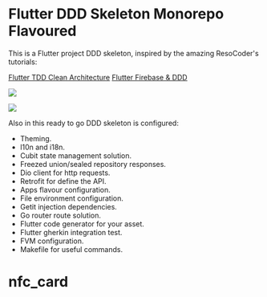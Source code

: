 # Flutter DDD Skeleton Monorepo Flavoured

This is a Flutter project DDD skeleton, inspired by the amazing ResoCoder's tutorials:

[Flutter TDD Clean Architecture](https://www.youtube.com/playlist?list=PLB6lc7nQ1n4iYGE_khpXRdJkJEp9WOech)
[Flutter Firebase & DDD](https://www.youtube.com/playlist?list=PLB6lc7nQ1n4iS5p-IezFFgqP6YvAJy84U)

![](docs/CleanArchitecture.jpg)

![](docs/Clean-Architecture-Flutter-Diagram.png)

Also in this ready to go DDD skeleton is configured:

* Theming.
* l10n and i18n.
* Cubit state management solution.
* Freezed union/sealed repository responses.
* Dio client for http requests.
* Retrofit for define the API.
* Apps flavour configuration.
* File environment configuration.
* Getit injection dependencies.
* Go router route solution.
* Flutter code generator for your asset.
* Flutter gherkin integration test.
* FVM configuration.
* Makefile for useful commands.
# nfc_card
